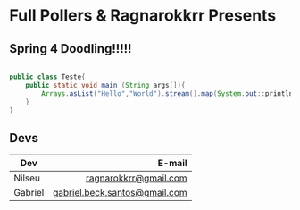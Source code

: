 Full Pollers & Ragnarokkrr Presents
===================================

Spring 4 Doodling!!!!!
----------------------


```java

public class Teste{
	public static void main (String args[]){
		Arrays.asList("Hello","World").stream().map(System.out::println);
	}
}

```

Devs
-------

| Dev      | E-mail                |
| -------- | ---------------------:|
| Nilseu   | ragnarokkrr@gmail.com |
| Gabriel  |gabriel.beck.santos@gmail.com  |

